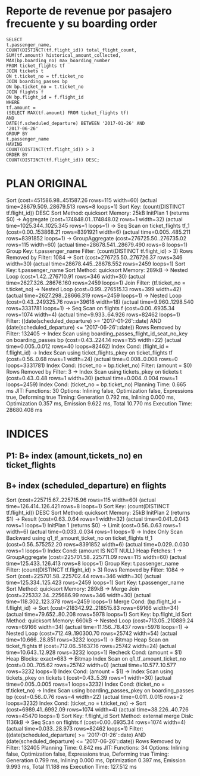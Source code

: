 # Reporte de revenue por pasajero frecuente y su boarding order

```
SELECT
t.passenger_name,
COUNT(DISTINCT(tf.flight_id)) total_flight_count,
SUM(tf.amount) historical_amount_collected,
MAX(bp.boarding_no) max_boarding_number
FROM ticket_flights tf
JOIN tickets t
ON t.ticket_no = tf.ticket_no
JOIN boarding_passes bp
ON bp.ticket_no = t.ticket_no
JOIN flights f
ON bp.flight_id = f.flight_id
WHERE
tf.amount =
(SELECT MAX(tf.amount) FROM ticket_flights tf)
AND
DATE(f.scheduled_departure) BETWEEN '2017-01-26' AND
'2017-06-26'
GROUP BY
t.passenger_name
HAVING
COUNT(DISTINCT(tf.flight_id)) > 3
ORDER BY
COUNT(DISTINCT(tf.flight_id)) DESC;
```

# PLAN ORIGINAL
Sort  (cost=451586.98..451587.26 rows=115 width=60) (actual time=28679.509..28679.513 rows=8 loops=1)
  Sort Key: (count(DISTINCT tf.flight_id)) DESC
  Sort Method: quicksort  Memory: 25kB
  InitPlan 1 (returns $0)
    ->  Aggregate  (cost=174848.01..174848.02 rows=1 width=32) (actual time=1025.344..1025.345 rows=1 loops=1)
          ->  Seq Scan on ticket_flights tf_1  (cost=0.00..153868.21 rows=8391921 width=6) (actual time=0.005..485.211 rows=8391852 loops=1)
  ->  GroupAggregate  (cost=276725.50..276735.02 rows=115 width=60) (actual time=28678.541..28679.490 rows=8 loops=1)
        Group Key: t.passenger_name
        Filter: (count(DISTINCT tf.flight_id) > 3)
        Rows Removed by Filter: 1084
        ->  Sort  (cost=276725.50..276726.37 rows=346 width=30) (actual time=28678.445..28678.552 rows=2459 loops=1)
              Sort Key: t.passenger_name
              Sort Method: quicksort  Memory: 289kB
              ->  Nested Loop  (cost=1.42..276710.91 rows=346 width=30) (actual time=2627.326..28676.160 rows=2459 loops=1)
                    Join Filter: (tf.ticket_no = t.ticket_no)
                    ->  Nested Loop  (cost=0.99..276515.13 rows=399 width=42) (actual time=2627.298..28666.319 rows=2459 loops=1)
                          ->  Nested Loop  (cost=0.43..249325.76 rows=39618 width=18) (actual time=9.960..1298.540 rows=3331781 loops=1)
                                ->  Seq Scan on flights f  (cost=0.00..6935.34 rows=1074 width=4) (actual time=9.933..64.926 rows=82462 loops=1)
                                      Filter: ((date(scheduled_departure) >= '2017-01-26'::date) AND (date(scheduled_departure) <= '2017-06-26'::date))
                                      Rows Removed by Filter: 132405
                                ->  Index Scan using boarding_passes_flight_id_seat_no_key on boarding_passes bp  (cost=0.43..224.14 rows=155 width=22) (actual time=0.005..0.012 rows=40 loops=82462)
                                      Index Cond: (flight_id = f.flight_id)
                          ->  Index Scan using ticket_flights_pkey on ticket_flights tf  (cost=0.56..0.68 rows=1 width=24) (actual time=0.008..0.008 rows=0 loops=3331781)
                                Index Cond: (ticket_no = bp.ticket_no)
                                Filter: (amount = $0)
                                Rows Removed by Filter: 3
                    ->  Index Scan using tickets_pkey on tickets t  (cost=0.43..0.48 rows=1 width=30) (actual time=0.004..0.004 rows=1 loops=2459)
                          Index Cond: (ticket_no = bp.ticket_no)
Planning Time: 0.665 ms
JIT:
  Functions: 30
  Options: Inlining false, Optimization false, Expressions true, Deforming true
  Timing: Generation 0.792 ms, Inlining 0.000 ms, Optimization 0.357 ms, Emission 9.622 ms, Total 10.770 ms
Execution Time: 28680.408 ms

# INDICES

## P1: B+ index (amount,tickets_no) en ticket_flights 
##     B+ index (scheduled_departure) en flights        

Sort  (cost=225715.67..225715.96 rows=115 width=60) (actual time=126.414..126.421 rows=8 loops=1)
  Sort Key: (count(DISTINCT tf.flight_id)) DESC
  Sort Method: quicksort  Memory: 25kB
  InitPlan 2 (returns $1)
    ->  Result  (cost=0.63..0.64 rows=1 width=32) (actual time=0.041..0.043 rows=1 loops=1)
          InitPlan 1 (returns $0)
            ->  Limit  (cost=0.56..0.63 rows=1 width=6) (actual time=0.033..0.034 rows=1 loops=1)
                  ->  Index Only Scan Backward using q1_tf_amount_ticket_no on ticket_flights tf_1  (cost=0.56..575252.20 rows=8391852 width=6) (actual time=0.029..0.030 rows=1 loops=1)
                        Index Cond: (amount IS NOT NULL)
                        Heap Fetches: 1
  ->  GroupAggregate  (cost=225701.58..225711.09 rows=115 width=60) (actual time=125.433..126.413 rows=8 loops=1)
        Group Key: t.passenger_name
        Filter: (count(DISTINCT tf.flight_id) > 3)
        Rows Removed by Filter: 1084
        ->  Sort  (cost=225701.58..225702.44 rows=346 width=30) (actual time=125.334..125.423 rows=2459 loops=1)
              Sort Key: t.passenger_name
              Sort Method: quicksort  Memory: 289kB
              ->  Merge Join  (cost=225332.34..225686.99 rows=346 width=30) (actual time=118.302..123.378 rows=2459 loops=1)
                    Merge Cond: (bp.flight_id = f.flight_id)
                    ->  Sort  (cost=218342.92..218515.83 rows=69166 width=34) (actual time=79.652..80.208 rows=5978 loops=1)
                          Sort Key: bp.flight_id
                          Sort Method: quicksort  Memory: 660kB
                          ->  Nested Loop  (cost=713.05..210889.24 rows=69166 width=34) (actual time=11.156..78.437 rows=5978 loops=1)
                                ->  Nested Loop  (cost=712.49..190300.70 rows=25742 width=54) (actual time=10.666..28.851 rows=3232 loops=1)
                                      ->  Bitmap Heap Scan on ticket_flights tf  (cost=712.06..51637.16 rows=25742 width=24) (actual time=10.643..12.928 rows=3232 loops=1)
                                            Recheck Cond: (amount = $1)
                                            Heap Blocks: exact=683
                                            ->  Bitmap Index Scan on q1_tf_amount_ticket_no  (cost=0.00..705.62 rows=25742 width=0) (actual time=10.577..10.577 rows=3232 loops=1)
                                                  Index Cond: (amount = $1)
                                      ->  Index Scan using tickets_pkey on tickets t  (cost=0.43..5.39 rows=1 width=30) (actual time=0.005..0.005 rows=1 loops=3232)
                                            Index Cond: (ticket_no = tf.ticket_no)
                                ->  Index Scan using boarding_passes_pkey on boarding_passes bp  (cost=0.56..0.76 rows=4 width=22) (actual time=0.011..0.015 rows=2 loops=3232)
                                      Index Cond: (ticket_no = t.ticket_no)
                    ->  Sort  (cost=6989.41..6992.09 rows=1074 width=4) (actual time=38.226..40.726 rows=45470 loops=1)
                          Sort Key: f.flight_id
                          Sort Method: external merge  Disk: 1136kB
                          ->  Seq Scan on flights f  (cost=0.00..6935.34 rows=1074 width=4) (actual time=0.033..28.973 rows=82462 loops=1)
                                Filter: ((date(scheduled_departure) >= '2017-01-26'::date) AND (date(scheduled_departure) <= '2017-06-26'::date))
                                Rows Removed by Filter: 132405
Planning Time: 0.842 ms
JIT:
  Functions: 34
  Options: Inlining false, Optimization false, Expressions true, Deforming true
  Timing: Generation 0.799 ms, Inlining 0.000 ms, Optimization 0.397 ms, Emission 9.993 ms, Total 11.188 ms
Execution Time: 127.512 ms


